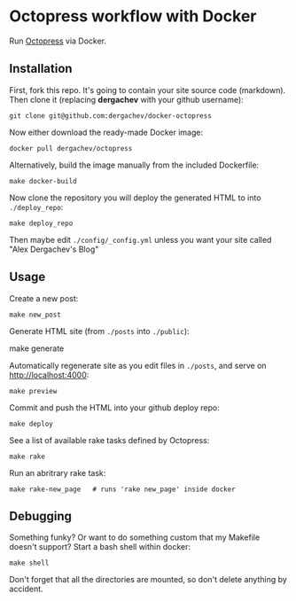 Octopress workflow with Docker
==============================

Run [Octopress](https://github.com/imathis/octopress) via Docker.

## Installation

First, fork this repo. It's going to contain your site source code (markdown).
Then clone it (replacing **dergachev** with your github username):

    git clone git@github.com:dergachev/docker-octopress

Now either download the ready-made Docker image:

    docker pull dergachev/octopress

Alternatively, build the image manually from the included Dockerfile:

    make docker-build

Now clone the repository you will deploy the generated HTML to into `./deploy_repo`:

    make deploy_repo

Then maybe edit `./config/_config.yml` unless you want your site called "Alex Dergachev's Blog"

## Usage

Create a new post:

    make new_post

Generate HTML site (from `./posts` into `./public`):

   make generate 

Automatically regenerate site as you edit files in `./posts`, and serve on
[http://localhost:4000](http://localhost:4000):

    make preview

Commit and push the HTML into your github deploy repo:

    make deploy

See a list of available rake tasks defined by Octopress:

    make rake

Run an abritrary rake task:

    make rake-new_page   # runs 'rake new_page' inside docker
    
## Debugging

Something funky? Or want to do something custom that my Makefile doesn't support? 
Start a bash shell within docker:

    make shell

Don't forget that all the directories are mounted, so don't delete anything by
accident. 
